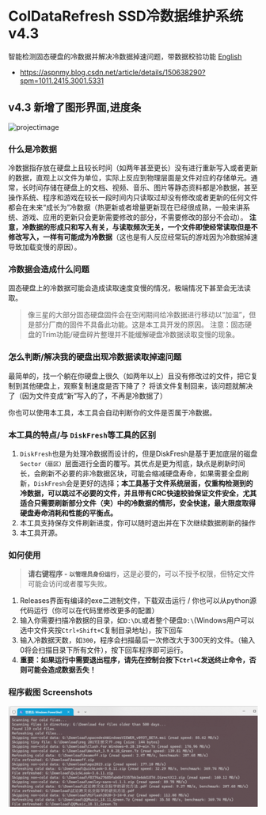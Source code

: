 # ColDataRefresh SSD冷数据维护系统 v4.3
智能检测固态硬盘的冷数据并解决冷数据掉速问题，带数据校验功能
[English](/README_EN.md)
- https://aspnmy.blog.csdn.net/article/details/150638290?spm=1011.2415.3001.5331

## v4.3 新增了图形界面,进度条
![projectimage](./v4.3.0.gif)
### 什么是冷数据
冷数据指存放在硬盘上且较长时间（如两年甚至更长）没有进行重新写入或者更新的数据，直观上以文件为单位，实际上反应到物理层面是文件对应的存储单元。通常，长时间存储在硬盘上的文档、视频、音乐、图片等静态资料都是冷数据，甚至操作系统、程序和游戏在较长一段时间内只读取过却没有修改或者更新的任何文件都会在未来“成长为”冷数据（热更新或者增量更新现在已经很成熟，一般来讲系统、游戏、应用的更新只会更新需要修改的部分，不需要修改的部分不会动）。
**注意，冷数据的形成只和写入有关，与读取频次无关，一个文件即使经常读取但是不修改写入，一样有可能成为冷数据**（这也是有人反应经常玩的游戏因为冷数据掉速导致加载变慢的原因）。

### 冷数据会造成什么问题
固态硬盘上的冷数据可能会造成读取速度变慢的情况，极端情况下甚至会无法读取。

> 像三星的大部分固态硬盘固件会在空闲期间给冷数据进行移动以“加温”，但是部分厂商的固件不具备此功能。这是本工具开发的原因。
> 注意：固态硬盘的Trim功能/硬盘碎片整理并不能缓解硬盘冷数据读取变慢的现象。

### 怎么判断/解决我的硬盘出现冷数据读取掉速问题

最简单的，找一个躺在你硬盘上很久（如两年以上）且没有修改过的文件，把它复制到其他硬盘上，观察复制速度是否下降了？
将该文件复制回来，该问题就解决了（因为文件变成“新”写入的了，不再是冷数据了）

你也可以使用本工具，本工具会自动判断你的文件是否属于冷数据。

### 本工具的特点/与 `DiskFresh`等工具的区别

1. `DiskFresh`也是为处理冷数据而设计的，但是DiskFresh是基于更加底层的磁盘`Sector（扇区）`层面进行全面的覆写。其优点是更为彻底，缺点是刷新时间长，会刷新不必要的非冷数据区块，可能会缩减硬盘寿命，如果需要全盘刷新，`DiskFresh`会是更好的选择；**本工具基于文件系统层面，仅重构检测到的冷数据，可以跳过不必要的文件，并且带有CRC快速校验保证文件安全，尤其适合只需要刷新部分文件（夹）中的冷数据的情形，安全快速，最大限度取得硬盘寿命消耗和性能的平衡点。**
2. 本工具支持保存文件刷新进度，你可以随时退出并在下次继续数据刷新的操作
3. 本工具开源。

### 如何使用

> **请右键程序 - `以管理员身份运行`**，这是必要的，可以不授予权限，但特定文件可能会访问或者覆写失败。

1. Releases界面有编译的exe二进制文件，下载双击运行 / 你也可以从python源代码运行（你可以在代码里修改更多的配置）
2. 输入你需要扫描冷数据的目录，如`D:\DL`或者整个硬盘`D:\`(Windows用户可以选中文件夹按`Ctrl+Shift+C`复制目录地址)，按下回车
3. 输入冷数据天数，如`300`，程序会扫描最后一次修改大于300天的文件。（输入0将会扫描目录下所有文件），按下回车程序即可运行。
4. **重要：如果运行中需要退出程序，请先在控制台按下`Ctrl+C`发送终止命令，否则可能会造成数据丢失！**

### 程序截图 Screenshots
![projectimage](./projectimage.png)

